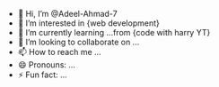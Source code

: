 - 👋 Hi, I’m @Adeel-Ahmad-7
- 👀 I’m interested in {web development}
- 🌱 I’m currently learning ...from {code with harry YT}
- 💞️ I’m looking to collaborate on ...
- 📫 How to reach me ...
- 😄 Pronouns: ...
- ⚡ Fun fact: ...

<!---
Adeel-Ahmad-7/Adeel-Ahmad-7 is a ✨ special ✨ repository because its `README.md` (this file) appears on your GitHub profile.
You can click the Preview link to take a look at your changes.
--->
